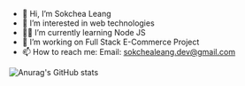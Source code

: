 - 👋 Hi, I’m Sokchea Leang
- 👀 I’m interested in web technologies
- 🧘🏻 I’m currently learning Node JS
- 💞️ I’m working on Full Stack E-Commerce Project
- 📫 How to reach me: Email: sokchealeang.dev@gmail.com

![Anurag's GitHub stats](https://github-readme-stats.vercel.app/api?username=sokcheadev2001&show_icons=true&theme=tokyonight)


